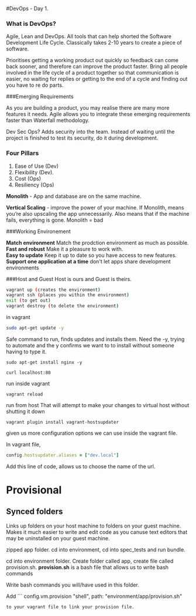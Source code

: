 #DevOps - Day 1.
### What is DevOps?

Agile, Lean and DevOps. All tools that can help shorted the Software Development Life Cycle.
Classically takes 2-10 years to create a piece of software.

Prioritises getting a working product out quickly so feedback can come back sooner, and therefore can improve the product faster. Bring all people involved in the life cycle of a product together so that communication is easier, no waiting for replies or getting to the end of a cycle and finding out you have to re do parts. 

###Emerging Requirements

As you are building a product, you may realise there are many more features it needs. Agile allows you to integrate these emerging requirements faster than Waterfall methodology. 

Dev Sec Ops? Adds security into the team. Instead of waiting until the project is finished to test its security, do it during development.

### Four Pillars

1. Ease of Use (Dev)        
2. Flexibility (Dev).        
3. Cost (Ops)	   
4. Resiliency (Ops)


**Monolith** - App and database are on the same machine. 

**Vertical Scaling** - improve the power of your machine. If Monolith, means you’re also upscaling the app unnecessarily. 
Also means that if the machine fails, everything is gone. Monolith = bad


###Working Environement

**Match environment** Match the prodction environment as much as possible.  
**Fast and robust** Make it a pleasure to work with.           
**Easy to update** Keep it up to date so you have access to new features.  
**Support one application at a time** don't let apps share development environments


###Host and Guest
Host is ours and Guest is theirs. 

```bash
vagrant up (creates the environment)
vagrant ssh (places you within the environment)
exit (to get out)
vagrant destroy (to delete the environment)
```
in vagrant 

```bash
sudo apt-get update -y
```

Safe command to run, finds updates and installs them.
Need the -y, trying to automate and the y confirms we want to to install without someone having to type it.

```
sudo apt-get install nginx -y
```

```
curl localhost:80 
```
run inside vagrant

```
vagrant reload
```
run from host
That will attempt to make your changes to virtual host without shutting it down

```
vagrant plugin install vagrant-hostsupdater
```
given us more configuration options we can use inside the vagrant file. 

In vagrant file, 

```ruby 
config.hostsupdater.aliases = ["dev.local"]
```
Add this line of code, allows us to choose the name of the url. 

# Provisional 

## Synced folders 

Links up folders on your host machine to folders on your guest machine. Makes it much easier to write and edit code as you canuse text editors that may be uninstalled on your guest machine. 

zipped app folder. cd into environment, cd into spec_tests and run bundle.

cd into environment folder. 
Create folder called app, create file called provision.sh. 
**provision.sh** is a bash file that allows us to write bash commands

Write bash commands you will/have used in this folder. 

Add ```
  config.vm.provision "shell", path: "environment/app/provision.sh"
  ```
 to your vagrant file to link your provision file.
 

 